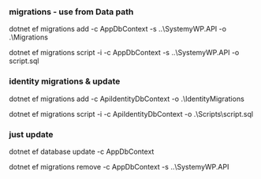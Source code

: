 ﻿### migrations - use from Data path

dotnet ef migrations add <name> -c AppDbContext -s ..\SystemyWP.API -o .\Migrations

dotnet ef migrations script -i -c AppDbContext -s ..\SystemyWP.API -o script.sql

### identity migrations & update

dotnet ef migrations add <name> -c ApiIdentityDbContext -o .\IdentityMigrations

dotnet ef migrations script -i -c ApiIdentityDbContext -o .\Scripts\script.sql

### just update

dotnet ef database update -c AppDbContext

dotnet ef migrations remove -c AppDbContext -s ..\SystemyWP.API
